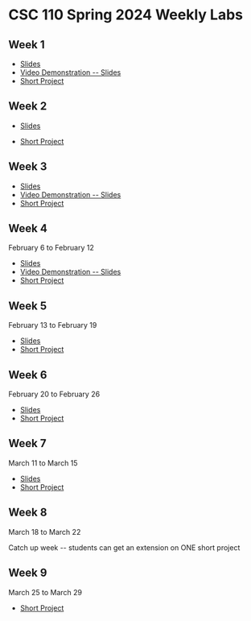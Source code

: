 # CSC 110 Spring 2024 Weekly Labs

## Week 1

-   [Slides](https://adrianapicoral.com/csc-110-lab/week-01/slides.html)
-   <a href="http://www.youtube.com/watch?feature=player_embedded&v=vbuawW6R9kI" target="_blank">Video Demonstration -- Slides</a>
-   [Short Project](https://adrianapicoral.com/csc-110-lab/week-01/short-project.html)



## Week 2

-   [Slides](https://adrianapicoral.com/csc-110-lab/week-02/slides.html)

-   [Short Project](https://adrianapicoral.com/csc-110-lab/week-02/short-project.html)

## Week 3

-   [Slides](https://adrianapicoral.com/csc-110-lab/week-03/slides.html)
-   <a href="https://youtu.be/7Ue7z6_6kao" target="_blank">Video Demonstration -- Slides</a>
-   [Short Project](https://adrianapicoral.com/csc-110-lab/week-03/short-project.html)

## Week 4

February 6 to February 12

-   [Slides](https://adrianapicoral.com/csc-110-lab/week-04/slides.html)
-   <a href="https://youtu.be/Cg2IQWPqBns" target="_blank">Video Demonstration -- Slides</a>
-   [Short Project](https://adrianapicoral.com/csc-110-lab/week-04/short-project.html)


## Week 5

February 13 to February 19

-   [Slides](https://adrianapicoral.com/csc-110-lab/week-05/slides.html)
-   [Short Project](https://adrianapicoral.com/csc-110-lab/week-05/short-project.html)

## Week 6

February 20 to February 26

-   [Slides](https://adrianapicoral.com/csc-110-lab/week-06/slides.html)
-   [Short Project](https://adrianapicoral.com/csc-110-lab/week-06/short-project.html)

## Week 7

March 11 to March 15

-   [Slides](https://adrianapicoral.com/csc-110-lab/week-07/slides.html)
-   [Short Project](https://adrianapicoral.com/csc-110-lab/week-07/short-project.html)

## Week 8

March 18 to March 22

Catch up week -- students can get an extension on ONE short project

## Week 9

March 25 to March 29

-   [Short Project](https://adrianapicoral.com/csc-110-lab/week-09/short-project.html)